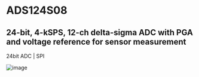 # ADS124S08

## 24-bit, 4-kSPS, 12-ch delta-sigma ADC with PGA and voltage reference for sensor measurement

24bit ADC | SPI

![image](https://user-images.githubusercontent.com/28555587/93339717-8b348f00-f849-11ea-8baa-f572e47056fe.png)
